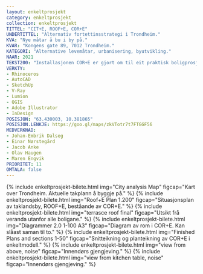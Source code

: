 ```yaml
---
layout: enkeltprosjekt
category: enkeltprosjekt
collection: enkeltprosjekt
TITTEL: "CIT+E, ROOF+E, COR+E"
UNDERTITTEL: "Alternativ fortettinsstrategi i Trondheim."
KVA: "Nye måtar å bu i by på."
KVAR: "Kongens gate 89, 7012 Trondheim."
KATEGORI: "Alternative levemåtar, urbanisering, byutvikling."
NAAR: 2021
TEKST200: "Installasjonen COR+E er gjort om til eit praktisk boligprosjekt. ROOF+E er eit nabolag på eit hustak, med COR+E som grunnprinsipp for boligane i nabolaget.  CIT+E er ei kartlegging av potensielle hustak ein kan byggje på, og gav grunnlaget for ei anna urban byutvekling. <br><br> Bustaden gjer mykje ut av lite plass, og satsar på ei forholdsmessig stor stove med eit dobbelthøgt tak. COR+E er gjort om for å spenne over to etasjar, men funksjonane er framleis stabla. Bustadane er spegla om COR+E, slik at ein potensielt kan setje to saman for ei større leilegheit. <br><br> ROOF+E er eit nabolag på taket av Kongens Gate 89 i Trondheim, eit stort modernistisk murbygg med sentral plassering. Denne konstruksjonen toler fleire etasjar enn bygningen har, og er egna til formålet vårt. Nabolaget har god utsikt, lite innsyn, mykje uteplass og god logistikk. <br><br> CIT+E er ei kartlegging av hustak i Trondheim sentrum. Det er mange tak som er egna for desse nabolaga, og her har vi funne dei vi meiner er gode, både i bysituasjon og i konstruksjon. I tal er det snakk om 85 tak på til saman 80 000m²."
VERKTY:
- Rhinoceros
- AutoCAD
- SketchUp
- V-Ray
- Lumion
- QGIS
- Adobe Illustrator
- InDesign
POSISJON: "63.430003, 10.381865"
POSISJON.LENKJE: https://goo.gl/maps/zkVTotr7t7FTGGF56
MEDVERKNAD: 
- Johan-Embrik Dalseg
- Einar Nørstegård
- Jacob Anke
- Olav Haugen
- Maren Engvik
PRIORITET: 11
OMTALA: false
---
```

{% include enkeltprosjekt-bilete.html   img="City analysis Map"                 figcap="Kart over Trondheim. Aktuelle takplann å byggje på." %}
{% include enkeltprosjekt-bilete.html   img="Roof+E Plan 1.200"                 figcap="Situasjonsplan av taklandsby, ROOF+E, beståande av COR+E." %}
{% include enkeltprosjekt-bilete.html   img="terrasce roof final"               figcap="Utsikt frå veranda utanfor alle boligane." %}
{% include enkeltprosjekt-bilete.html   img="Diagrammer 2.0 1-100 A3"           figcap="Diagram av rom i COR+E. Kan slåast saman til to." %}
{% include enkeltprosjekt-bilete.html   img="Finished Plans and sections 1-50"  figcap="Snitteikning og planteikning av COR+E i enkeltmodell." %}
{% include enkeltprosjekt-bilete.html   img="view from above, noise"            figcap="Innendørs gjengjeving." %}
{% include enkeltprosjekt-bilete.html   img="view from kitchen table, noise"    figcap="Innendørs gjengjeving." %}